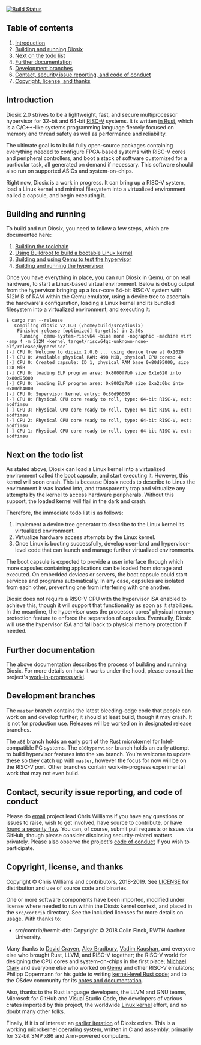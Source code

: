 [![Build Status](https://travis-ci.org/diodesign/diosix.svg?branch=master)](https://travis-ci.org/diodesign/diosix)

## Table of contents

1. [Introduction](#intro)
1. [Building and running Diosix](#buildrun)
1. [Next on the todo list](#todo)
1. [Further documentation](#wiki)
1. [Development branches](#branches)
1. [Contact, security issue reporting, and code of conduct](#contact)
1. [Copyright, license, and thanks](#copyright)

## Introduction <a name="intro"></a>

Diosix 2.0 strives to be a lightweight, fast, and secure multiprocessor hypervisor for 32-bit and 64-bit [RISC-V](https://riscv.org/) systems. It is written [in Rust](https://www.rust-lang.org/), which is a C/C++-like systems programming language fiercely focused on memory and thread safety as well as performance and reliability.

The ultimate goal is to build fully open-source packages containing everything needed to configure FPGA-based systems with RISC-V cores and peripheral controllers, and boot a stack of software customized for a particular task, all generated on demand if necessary. This software should also run on supported ASICs and system-on-chips.

Right now, Diosix is a work in progress. It can bring up a RISC-V system, load a Linux kernel and minimal filesystem into a virtualized environment called a capsule, and begin executing it.  

## Building and running <a name="buildrun"></a>

To build and run Diosix, you need to follow a few steps, which are documented here:

1. [Building the toolchain](docs/toolchain.md)
1. [Using Buildroot to build a bootable Linux kernel](docs/buildroot.md)
1. [Building and using Qemu to test the hypervisor](docs/qemu.md)
1. [Building and running the hypervisor](docs/building.md)

Once you have everything in place, you can run Diosix in Qemu, or on real hardware, to start a Linux-based virtual environment. Below is debug output from the hypervisor bringing up a four-core 64-bit RISC-V system with 512MiB of RAM within the Qemu emulator, using a device tree to ascertain the hardware's configuration, loading a Linux kernel and its bundled filesystem into a virtualized environment, and executing it:

```
$ cargo run --release
   Compiling diosix v2.0.0 (/home/build/src/diosix)
    Finished release [optimized] target(s) in 2.50s
     Running `qemu-system-riscv64 -bios none -nographic -machine virt -smp 4 -m 512M -kernel target/riscv64gc-unknown-none-elf/release/hypervisor`
[-] CPU 0: Welcome to diosix 2.0.0 ... using device tree at 0x1020
[-] CPU 0: Available physical RAM: 498 MiB, physical CPU cores: 4
[-] CPU 0: Created capsule: ID 1, physical RAM base 0x80d95000, size 128 MiB
[-] CPU 0: loading ELF program area: 0x8000f7b0 size 0x1e620 into 0x80d95000
[-] CPU 0: loading ELF program area: 0x8002e7b0 size 0xa2c0bc into 0x80db4000
[-] CPU 0: Supervisor kernel entry: 0x80d96000
[-] CPU 0: Physical CPU core ready to roll, type: 64-bit RISC-V, ext: acdfimsu
[-] CPU 3: Physical CPU core ready to roll, type: 64-bit RISC-V, ext: acdfimsu
[-] CPU 2: Physical CPU core ready to roll, type: 64-bit RISC-V, ext: acdfimsu
[-] CPU 1: Physical CPU core ready to roll, type: 64-bit RISC-V, ext: acdfimsu
```

## Next on the todo list <a name="todo"></a>

As stated above, Diosix can load a Linux kernel into a virtualized environment called the boot capsule, and start executing it. However, this kernel will soon crash. This is because Diosix needs to describe to Linux the environment it was loaded into, and transparently trap and virtualize any attempts by the kernel to access hardware peripherals. Without this support, the loaded kernel will flail in the dark and crash.

Therefore, the immediate todo list is as follows:
1. Implement a device tree generator to describe to the Linux kernel its virtualized environment.
1. Virtualize hardware access attempts by the Linux kernel.
1. Once Linux is booting successfully, develop user-land and hypervisor-level code that can launch and manage further virtualized environments.

The boot capsule is expected to provide a user interface through which more capsules containing applications can be loaded from storage and executed. On embedded devices or servers, the boot capsule could start services and programs automatically. In any case, capsules are isolated from each other, preventing one from interfering with one another.

Diosix does not require a RISC-V CPU with the hypervisor ISA enabled to achieve this, though it will support that functionality as soon as it stabilizes. In the meantime, the hypervisor uses the processor cores' physical memory protection feature to enforce the separation of capsules. Eventually, Diosix will use the hypervisor ISA and fall back to physical memory protection if needed.

## Further documentation <a name="wiki"></a>

The above documentation describes the process of building and running Diosix. For more details on how it works under the hood, please consult the project's [work-in-progress wiki](https://github.com/diodesign/diosix/wiki).

## Development branches <a name="branches"></a>

The `master` branch contains the latest bleeding-edge code that people can work on and develop further; it should at least build, though it may crash. It is not for production use. Releases will be worked on in designated release branches. 

The `x86` branch holds an early port of the Rust microkernel for Intel-compatible PC systems. The `x86hypervisor` branch holds an early attempt to build hypervisor features into the `x86` branch. You're welcome to update these so they catch up with `master`, however the focus for now will be on the RISC-V port. Other branches contain work-in-progress experimental work that may not even build.

## Contact, security issue reporting, and code of conduct <a name="contact"></a>

Please do [email](mailto:diodesign@tuta.io) project lead Chris Williams if you have any questions or issues to raise, wish to get involved, have source to contribute, or have [found a security flaw](docs/security.md). You can, of course, submit pull requests or issues via GitHub, though please consider disclosing security-related matters privately. Please also observe the project's [code of conduct](docs/code_of_conduct.md) if you wish to participate.

## Copyright, license, and thanks <a name="copyright"></a>

Copyright &copy; Chris Williams and contributors, 2018-2019. See [LICENSE](LICENSE) for distribution and use of source code and binaries.

One or more software components have been imported, modified under license where needed to run within the Diosix kernel context, and placed in the `src/contrib` directory. See the included licenses for more details on usage. With thanks to:

- src/contrib/hermit-dtb: Copyright &copy; 2018 Colin Finck, RWTH Aachen University.

Many thanks to [David Craven](https://github.com/dvc94ch), [Alex Bradbury](https://github.com/asb), [Vadim Kaushan](https://github.com/Disasm), and everyone else who brought Rust, LLVM, and RISC-V together; the RISC-V world for designing the CPU cores and system-on-chips in the first place; [Michael Clark](https://github.com/michaeljclark) and everyone else who worked on [Qemu](https://github.com/riscv/riscv-qemu) and other RISC-V emulators; Philipp Oppermann for his guide to writing [kernel-level Rust code](https://os.phil-opp.com/); and to the OSdev community for its [notes and documentation](https://wiki.osdev.org/Main_Page).

Also, thanks to the Rust language developers, the LLVM and GNU teams, Microsoft for GitHub and Visual Studio Code, the developers of various crates imported by this project, the worldwide [Linux kernel](https://kernel.org/) effort, and no doubt many other folks.

Finally, if it is of interest: an [earlier iteration](https://github.com/diodesign/diosix-legacy) of Diosix exists. This is a working microkernel operating system, written in C and assembly, primarily for 32-bit SMP x86 and Arm-powered computers.